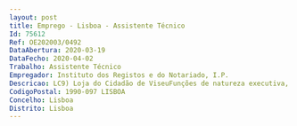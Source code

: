 ```yaml
--- 
layout: post
title: Emprego - Lisboa - Assistente Técnico
Id: 75612
Ref: OE202003/0492
DataAbertura: 2020-03-19
DataFecho: 2020-04-02
Trabalho: Assistente Técnico
Empregador: Instituto dos Registos e do Notariado, I.P.
Descricao: LC9) Loja do Cidadão de ViseuFunções de natureza executiva, com base em diretivas bem definidas e instruções gerais, de grau médio de complexidade, nas áreas do Cartão de Cidadão e Passaporte Eletrónico Português.
CodigoPostal: 1990-097 LISBOA
Concelho: Lisboa
Distrito: Lisboa
--- 
```

